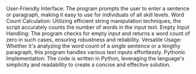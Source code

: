 User-Friendly Interface: The program prompts the user to enter a sentence or paragraph, making it easy to use for individuals of all skill levels.
Word Count Calculation: Utilizing efficient string manipulation techniques, the script accurately counts the number of words in the input text.
Empty Input Handling: The program checks for empty input and returns a word count of zero in such cases, ensuring robustness and reliability.
Versatile Usage: Whether it's analyzing the word count of a single sentence or a lengthy paragraph, this program handles various text inputs effortlessly.
Pythonic Implementation: The code is written in Python, leveraging the language's simplicity and readability to create a concise and effective solution.
